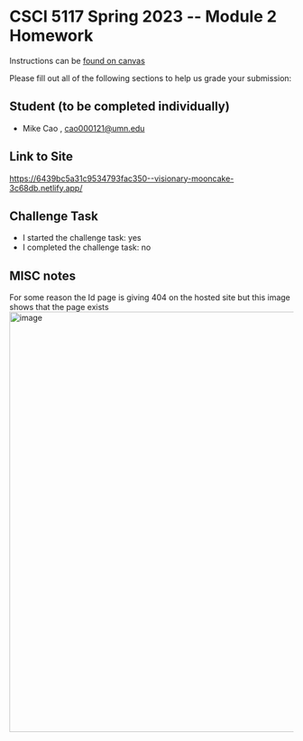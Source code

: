 # CSCI 5117 Spring 2023 -- Module 2 Homework


Instructions can be [found on canvas](https://canvas.umn.edu/courses/355584/pages/homework-2)

Please fill out all of the following sections to help us grade your submission:

## Student (to be completed individually)

* Mike Cao , cao000121@umn.edu

## Link to Site

https://6439bc5a31c9534793fac350--visionary-mooncake-3c68db.netlify.app/

## Challenge Task

* I started the challenge task: yes
* I completed the challenge task: no

## MISC notes
For some reason the Id page is giving 404 on the hosted site but this image shows that the page exists
<img width="746" alt="image" src="https://user-images.githubusercontent.com/51382283/232267755-98b53884-8bd7-4fce-ac4c-e8c506eade96.png">
